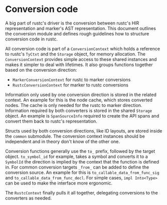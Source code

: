 # Conversion code

A big part of rustc's driver is the conversion between rustc's HIR representation and marker's
AST representation. This document outlines the conversion module and defines rough guidelines
how to structure conversion code in rustc.

All conversion code is part of a `ConversionContext` which holds a reference to rustc's `TyCtxt`
and the `Storage` object, for memory allocation. The `ConversionContext` provides simple access
to these shared instances and makes it simpler to deal with lifetimes. It also groups functions
together based on the conversion direction:

* `MarkerConversionContext` for rustc to marker conversions
* `RustcConversionContext` for marker to rustc conversions

Information only used by one conversion direction is stored in the related context. An example
for this is the node cache, which stores converted nodes. The cache is only needed for the rustc
to marker direction. Information required by both converters is stored in the shared `Storage` object.
An example is `SpanSourceInfo` required to create the API spans and convert them back to rustc's
representation.

Structs used by both conversion directions, like ID layouts, are stored inside the `common`
submodule. The conversion context instances should be independent and in theory don't know
of the other one.

Conversion functions generally use the `to_` prefix, followed by the target object. `to_symbol_id`
for example, takes a symbol and converts it to a `SymbolId` the direction is implied by the context
that the function is defined in. For common conversion targets `_from_` can be added to
define the conversion source. An example for this is `to_callable_data_from_func_sig` and
`to_callable_data_from_func_decl`. For simple cases, `impl Into<Type>` can be used to make the
interface more ergonomic.

The `RustcContext` finally pulls it all together, delegating conversions to the converters as needed.
